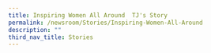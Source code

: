```yaml
---
title: Inspiring Women All Around  TJ's Story
permalink: /newsroom/Stories/Inspiring-Women-All-Around
description: ""
third_nav_title: Stories
---
```

